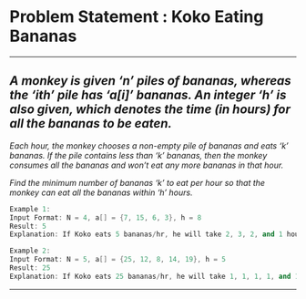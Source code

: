 # Problem Statement : Koko Eating Bananas

---

## _A monkey is given ‘n’ piles of bananas, whereas the ‘ith’ pile has ‘a[i]’ bananas. An integer ‘h’ is also given, which denotes the time (in hours) for all the bananas to be eaten._

_Each hour, the monkey chooses a non-empty pile of bananas and eats ‘k’ bananas. If the pile contains less than ‘k’ bananas, then the monkey consumes all the bananas and won’t eat any more bananas in that hour._

_Find the minimum number of bananas ‘k’ to eat per hour so that the monkey can eat all the bananas within ‘h’ hours._

```cpp
Example 1:
Input Format: N = 4, a[] = {7, 15, 6, 3}, h = 8
Result: 5
Explanation: If Koko eats 5 bananas/hr, he will take 2, 3, 2, and 1 hour to eat the piles accordingly. So, he will take 8 hours to complete all the piles.
```

```cpp
Example 2:
Input Format: N = 5, a[] = {25, 12, 8, 14, 19}, h = 5
Result: 25
Explanation: If Koko eats 25 bananas/hr, he will take 1, 1, 1, 1, and 1 hour to eat the piles accordingly. So, he will take 5 hours to complete all the piles.
```

---
